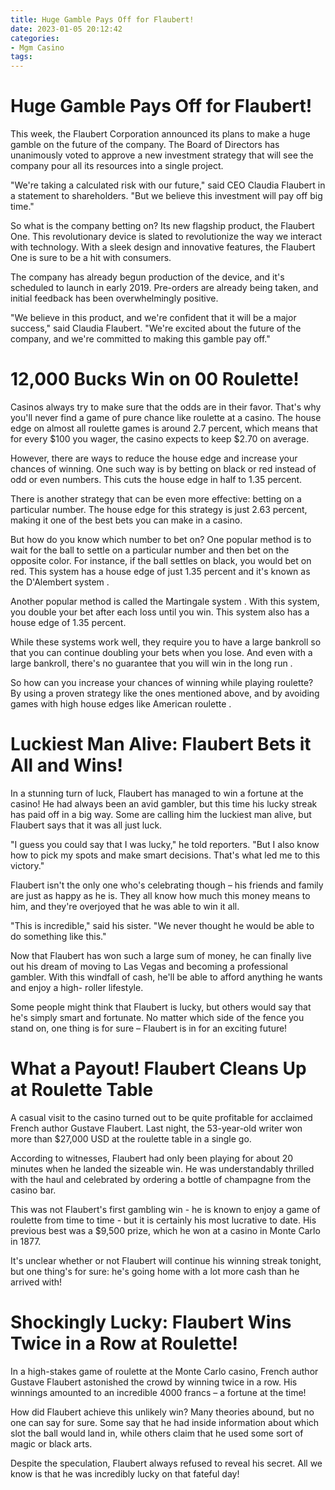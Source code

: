 ```yaml
---
title: Huge Gamble Pays Off for Flaubert!
date: 2023-01-05 20:12:42
categories:
- Mgm Casino
tags:
---
```



#  Huge Gamble Pays Off for Flaubert!

This week, the Flaubert Corporation announced its plans to make a huge gamble on the future of the company. The Board of Directors has unanimously voted to approve a new investment strategy that will see the company pour all its resources into a single project.

"We're taking a calculated risk with our future," said CEO Claudia Flaubert in a statement to shareholders. "But we believe this investment will pay off big time."

So what is the company betting on? Its new flagship product, the Flaubert One. This revolutionary device is slated to revolutionize the way we interact with technology. With a sleek design and innovative features, the Flaubert One is sure to be a hit with consumers.

The company has already begun production of the device, and it's scheduled to launch in early 2019. Pre-orders are already being taken, and initial feedback has been overwhelmingly positive.

"We believe in this product, and we're confident that it will be a major success," said Claudia Flaubert. "We're excited about the future of the company, and we're committed to making this gamble pay off."

#  12,000 Bucks Win on 00 Roulette!

Casinos always try to make sure that the odds are in their favor. That's why you'll never find a game of pure chance like roulette at a casino. The house edge on almost all roulette games is around 2.7 percent, which means that for every $100 you wager, the casino expects to keep $2.70 on average.

However, there are ways to reduce the house edge and increase your chances of winning. One such way is by betting on black or red instead of odd or even numbers. This cuts the house edge in half to 1.35 percent.

There is another strategy that can be even more effective: betting on a particular number. The house edge for this strategy is just 2.63 percent, making it one of the best bets you can make in a casino.

But how do you know which number to bet on? One popular method is to wait for the ball to settle on a particular number and then bet on the opposite color. For instance, if the ball settles on black, you would bet on red. This system has a house edge of just 1.35 percent and it's known as the D'Alembert system .

Another popular method is called the Martingale system . With this system, you double your bet after each loss until you win. This system also has a house edge of 1.35 percent.

While these systems work well, they require you to have a large bankroll so that you can continue doubling your bets when you lose. And even with a large bankroll, there's no guarantee that you will win in the long run .

So how can you increase your chances of winning while playing roulette? By using a proven strategy like the ones mentioned above, and by avoiding games with high house edges like American roulette .

#  Luckiest Man Alive: Flaubert Bets it All and Wins!

In a stunning turn of luck, Flaubert has managed to win a fortune at the casino! He had always been an avid gambler, but this time his lucky streak has paid off in a big way. Some are calling him the luckiest man alive, but Flaubert says that it was all just luck.

"I guess you could say that I was lucky," he told reporters. "But I also know how to pick my spots and make smart decisions. That's what led me to this victory."

Flaubert isn't the only one who's celebrating though – his friends and family are just as happy as he is. They all know how much this money means to him, and they're overjoyed that he was able to win it all.

"This is incredible," said his sister. "We never thought he would be able to do something like this."

Now that Flaubert has won such a large sum of money, he can finally live out his dream of moving to Las Vegas and becoming a professional gambler. With this windfall of cash, he'll be able to afford anything he wants and enjoy a high- roller lifestyle.

Some people might think that Flaubert is lucky, but others would say that he's simply smart and fortunate. No matter which side of the fence you stand on, one thing is for sure – Flaubert is in for an exciting future!

#  What a Payout! Flaubert Cleans Up at Roulette Table

A casual visit to the casino turned out to be quite profitable for acclaimed French author Gustave Flaubert. Last night, the 53-year-old writer won more than $27,000 USD at the roulette table in a single go.

According to witnesses, Flaubert had only been playing for about 20 minutes when he landed the sizeable win. He was understandably thrilled with the haul and celebrated by ordering a bottle of champagne from the casino bar.

This was not Flaubert's first gambling win - he is known to enjoy a game of roulette from time to time - but it is certainly his most lucrative to date. His previous best was a $9,500 prize, which he won at a casino in Monte Carlo in 1877.

It's unclear whether or not Flaubert will continue his winning streak tonight, but one thing's for sure: he's going home with a lot more cash than he arrived with!

#  Shockingly Lucky: Flaubert Wins Twice in a Row at Roulette!

In a high-stakes game of roulette at the Monte Carlo casino, French author Gustave Flaubert astonished the crowd by winning twice in a row. His winnings amounted to an incredible 4000 francs – a fortune at the time!

How did Flaubert achieve this unlikely win? Many theories abound, but no one can say for sure. Some say that he had inside information about which slot the ball would land in, while others claim that he used some sort of magic or black arts.

Despite the speculation, Flaubert always refused to reveal his secret. All we know is that he was incredibly lucky on that fateful day!